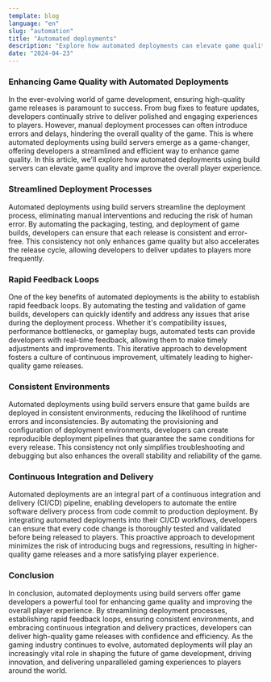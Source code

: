 ```yaml
---
template: blog
language: "en"
slug: "automation"
title: "Automated deployments"
description: "Explore how automated deployments can elevate game quality."
date: "2024-04-23"
---
```


### Enhancing Game Quality with Automated Deployments

In the ever-evolving world of game development, ensuring high-quality game releases is paramount to success. From bug fixes to feature updates, developers continually strive to deliver polished and engaging experiences to players. However, manual deployment processes can often introduce errors and delays, hindering the overall quality of the game. This is where automated deployments using build servers emerge as a game-changer, offering developers a streamlined and efficient way to enhance game quality. In this article, we'll explore how automated deployments using build servers can elevate game quality and improve the overall player experience.

### Streamlined Deployment Processes

Automated deployments using build servers streamline the deployment process, eliminating manual interventions and reducing the risk of human error. By automating the packaging, testing, and deployment of game builds, developers can ensure that each release is consistent and error-free. This consistency not only enhances game quality but also accelerates the release cycle, allowing developers to deliver updates to players more frequently.

### Rapid Feedback Loops

One of the key benefits of automated deployments is the ability to establish rapid feedback loops. By automating the testing and validation of game builds, developers can quickly identify and address any issues that arise during the deployment process. Whether it's compatibility issues, performance bottlenecks, or gameplay bugs, automated tests can provide developers with real-time feedback, allowing them to make timely adjustments and improvements. This iterative approach to development fosters a culture of continuous improvement, ultimately leading to higher-quality game releases.

### Consistent Environments

Automated deployments using build servers ensure that game builds are deployed in consistent environments, reducing the likelihood of runtime errors and inconsistencies. By automating the provisioning and configuration of deployment environments, developers can create reproducible deployment pipelines that guarantee the same conditions for every release. This consistency not only simplifies troubleshooting and debugging but also enhances the overall stability and reliability of the game.

### Continuous Integration and Delivery

Automated deployments are an integral part of a continuous integration and delivery (CI/CD) pipeline, enabling developers to automate the entire software delivery process from code commit to production deployment. By integrating automated deployments into their CI/CD workflows, developers can ensure that every code change is thoroughly tested and validated before being released to players. This proactive approach to development minimizes the risk of introducing bugs and regressions, resulting in higher-quality game releases and a more satisfying player experience.

### Conclusion

In conclusion, automated deployments using build servers offer game developers a powerful tool for enhancing game quality and improving the overall player experience. By streamlining deployment processes, establishing rapid feedback loops, ensuring consistent environments, and embracing continuous integration and delivery practices, developers can deliver high-quality game releases with confidence and efficiency. As the gaming industry continues to evolve, automated deployments will play an increasingly vital role in shaping the future of game development, driving innovation, and delivering unparalleled gaming experiences to players around the world.
